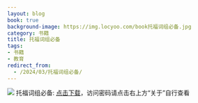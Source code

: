 ```yaml
---
layout: blog
book: true
background-image: https://img.locyoo.com/book托福词组必备.jpg
category: 书籍
title: 托福词组必备
tags:
- 书籍
- 教育
redirect_from:
  - /2024/03/托福词组必备/
---
```

![](https://img.locyoo.com/book托福词组必备.jpg)
托福词组必备: <a name = "ref1" href="https://url18.ctfile.com/f/50983618-1380725146-491e12?p=3619">点击下载</a>，访问密码请点击右上方“关于”自行查看